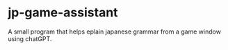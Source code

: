 # jp-game-assistant
A small program that helps eplain japanese grammar from a game window using chatGPT.
